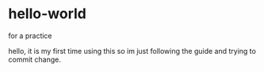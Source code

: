 # hello-world
for a practice

hello, it is my first time using this so im just following the guide and trying to commit change.
